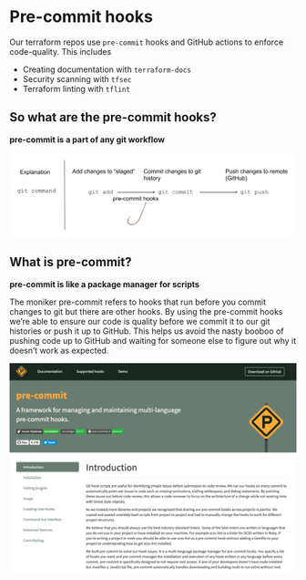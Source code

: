 # Pre-commit hooks

Our terraform repos use `pre-commit` hooks and GitHub actions to enforce code-quality. This includes

- Creating documentation with `terraform-docs`
- Security scanning with `tfsec`
- Terraform linting with `tflint`

## So what are the pre-commit hooks?
 __pre-commit is a part of any git workflow__

 ![simplified git workflow with pre-commit hook shown](pre-commit-workflow-simp.svg)

## What is pre-commit?
 __pre-commit is like a package manager for scripts__

 The moniker pre-commit refers to hooks that run before you commit changes to git but there are other hooks. By using the pre-commit hooks we’re able to ensure our code is quality before we commit it to our git histories or push it up to GitHub. This helps us avoid the nasty booboo of pushing code up to GitHub and waiting for someone else to figure out why it doesn’t work as expected.

[![pre-commit homepage](pre-commit-website.png)](https://pre-commit.com/)
